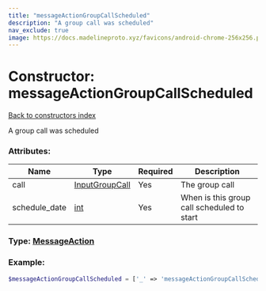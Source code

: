 ```yaml
---
title: "messageActionGroupCallScheduled"
description: "A group call was scheduled"
nav_exclude: true
image: https://docs.madelineproto.xyz/favicons/android-chrome-256x256.png
---
```

# Constructor: messageActionGroupCallScheduled  
[Back to constructors index](/API_docs/constructors/index.html)



A group call was scheduled

### Attributes:

| Name     |    Type       | Required | Description |
|----------|---------------|----------|-------------|
|call|[InputGroupCall](/API_docs/types/InputGroupCall.html) | Yes|The group call|
|schedule\_date|[int](/API_docs/types/int.html) | Yes|When is this group call scheduled to start|



### Type: [MessageAction](/API_docs/types/MessageAction.html)


### Example:

```php
$messageActionGroupCallScheduled = ['_' => 'messageActionGroupCallScheduled', 'call' => InputGroupCall, 'schedule_date' => int];
```  
